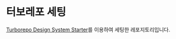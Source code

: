 # 터보레포 세팅

[Turborepo Design System Starter](https://vercel.com/templates/react/turborepo-design-system)를 이용하여 세팅한 레포지토리입니다.
